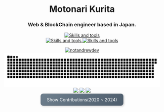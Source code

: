 <h1 align="center">
  Motonari Kurita

  <h3 align="center">Web & BlockChain engineer based in Japan.</h3>
</h1>

<div align="center">
  <p align="center">
    <a href="https://skillicons.dev">
      <img src="https://skillicons.dev/icons?i=linux,apple,windows" alt="Skills and tools"/>
    </a>
    <br/>
    <a href="https://skillicons.dev">
      <img src="https://skillicons.dev/icons?i=aws,azure,gcp,docker,git,github,postgres,mysql,sqlite,solidity,rust" alt="Skills and tools"/>
      <img src="https://skillicons.dev/icons?i=python,fastapi,go,js,react,vue,next,nodejs,nginx,vscode,ai" alt="Skills and tools"/>
    </a>
  </p>

  <a align="center" href="https://github.com/ryo-ma/github-profile-trophy">
    <img src="https://github-profile-trophy.vercel.app/?username=mk1018&theme=onedark&margin-w=15&margin-h=15&column=5" alt="notandrewdev" />
  </a>

  <picture align="center">
    <source media="(prefers-color-scheme: dark)" srcset="https://github.com/mk1018/mk1018/blob/main/img/snake-dark.svg">
    <img alt="github contribution grid snake animation" src="https://github.com/mk1018/mk1018/blob/main/img/snake-dark.svg">
  </picture>

  <img src="https://github-profile-summary-cards.vercel.app/api/cards/profile-details?username=mk1018&theme=github_dark" />

  <img src="https://github-profile-summary-cards.vercel.app/api/cards/repos-per-language?username=mk1018&theme=github_dark" />
  <img src="http://github-profile-summary-cards.vercel.app/api/cards/productive-time?username=mk1018&theme=github_dark&utcOffset=10" />

  <br/>

  <details>
    <summary style="
      display: inline-block; 
      padding: 10px 20px; 
      background: linear-gradient(135deg, #6e7f8d, #4e5d6c); 
      color: #ffffff; 
      border: 1px solid #4e5d6c; 
      border-radius: 8px; 
      box-shadow: 2px 2px 6px rgba(0, 0, 0, 0.2);
      cursor: pointer;
      transition: background 0.3s ease;
    ">
      Show Contributions(2020 ~ 2024)
    </summary>
    <img src="./img/contributions/2020-202412.png" alt="Contributions" style="margin-top: 10px;" />
  </details>

</div>

  
